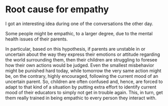 # Root cause for empathy

I got an interesting idea during one of the conversations the other day.

Some people might be empathic, to a larger degree, due to the mental health issues of their parents.

In particular, based on this hypothesis, if parents are unstable in or uncertain about the way they express their emotions or attitude regarding the world surrounding them, then their children are struggling to foresee how their own actions would be judged. Even the smallest misbehavior might be punished hard today, while tomorrow the very same action might be, on the contrary, highly encouraged, following the current mood of an uncertain parent. So, children are often confused and, hence, are forced to adapt to that kind of a situation by putting extra effort to identify current mood of their educators to simply not get in trouble again. This, in turn, get them really trained in being empathic to every person they interact with.